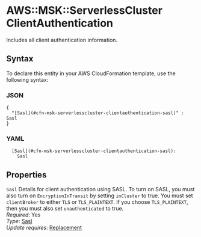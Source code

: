 # AWS::MSK::ServerlessCluster ClientAuthentication<a name="aws-properties-msk-serverlesscluster-clientauthentication"></a>

Includes all client authentication information\.

## Syntax<a name="aws-properties-msk-serverlesscluster-clientauthentication-syntax"></a>

To declare this entity in your AWS CloudFormation template, use the following syntax:

### JSON<a name="aws-properties-msk-serverlesscluster-clientauthentication-syntax.json"></a>

```
{
  "[Sasl](#cfn-msk-serverlesscluster-clientauthentication-sasl)" : Sasl
}
```

### YAML<a name="aws-properties-msk-serverlesscluster-clientauthentication-syntax.yaml"></a>

```
  [Sasl](#cfn-msk-serverlesscluster-clientauthentication-sasl): 
    Sasl
```

## Properties<a name="aws-properties-msk-serverlesscluster-clientauthentication-properties"></a>

`Sasl`  <a name="cfn-msk-serverlesscluster-clientauthentication-sasl"></a>
Details for client authentication using SASL\. To turn on SASL, you must also turn on `EncryptionInTransit` by setting `inCluster` to true\. You must set `clientBroker` to either `TLS` or `TLS_PLAINTEXT`\. If you choose `TLS_PLAINTEXT`, then you must also set `unauthenticated` to true\.  
*Required*: Yes  
*Type*: [Sasl](aws-properties-msk-serverlesscluster-sasl.md)  
*Update requires*: [Replacement](https://docs.aws.amazon.com/AWSCloudFormation/latest/UserGuide/using-cfn-updating-stacks-update-behaviors.html#update-replacement)